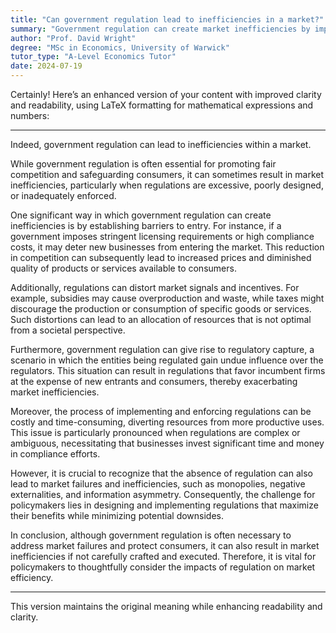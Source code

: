 ```yaml
---
title: "Can government regulation lead to inefficiencies in a market?"
summary: "Government regulation can create market inefficiencies by imposing restrictions that disrupt supply and demand dynamics, potentially leading to higher costs and reduced competition."
author: "Prof. David Wright"
degree: "MSc in Economics, University of Warwick"
tutor_type: "A-Level Economics Tutor"
date: 2024-07-19
---
```


Certainly! Here’s an enhanced version of your content with improved clarity and readability, using LaTeX formatting for mathematical expressions and numbers:

---

Indeed, government regulation can lead to inefficiencies within a market.

While government regulation is often essential for promoting fair competition and safeguarding consumers, it can sometimes result in market inefficiencies, particularly when regulations are excessive, poorly designed, or inadequately enforced.

One significant way in which government regulation can create inefficiencies is by establishing barriers to entry. For instance, if a government imposes stringent licensing requirements or high compliance costs, it may deter new businesses from entering the market. This reduction in competition can subsequently lead to increased prices and diminished quality of products or services available to consumers.

Additionally, regulations can distort market signals and incentives. For example, subsidies may cause overproduction and waste, while taxes might discourage the production or consumption of specific goods or services. Such distortions can lead to an allocation of resources that is not optimal from a societal perspective.

Furthermore, government regulation can give rise to regulatory capture, a scenario in which the entities being regulated gain undue influence over the regulators. This situation can result in regulations that favor incumbent firms at the expense of new entrants and consumers, thereby exacerbating market inefficiencies.

Moreover, the process of implementing and enforcing regulations can be costly and time-consuming, diverting resources from more productive uses. This issue is particularly pronounced when regulations are complex or ambiguous, necessitating that businesses invest significant time and money in compliance efforts.

However, it is crucial to recognize that the absence of regulation can also lead to market failures and inefficiencies, such as monopolies, negative externalities, and information asymmetry. Consequently, the challenge for policymakers lies in designing and implementing regulations that maximize their benefits while minimizing potential downsides.

In conclusion, although government regulation is often necessary to address market failures and protect consumers, it can also result in market inefficiencies if not carefully crafted and executed. Therefore, it is vital for policymakers to thoughtfully consider the impacts of regulation on market efficiency.

--- 

This version maintains the original meaning while enhancing readability and clarity.
    